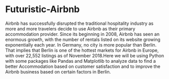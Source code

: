 # Futuristic-Airbnb

Airbnb has successfully disrupted the traditional hospitality industry as more and more travelers decide to use Airbnb as their primary accommodation provider. Since its beginning in 2008, Airbnb has seen an enormous growth, with the number of rentals listed on its website growing exponentially each year. In Germany, no city is more popular than Berlin. That implies that Berlin is one of the hottest markets for Airbnb in Europe, with over 22,552 listings as of November 2018.Here we will be using Python with some packages like Pandas and Matplotlib to analyze data to find a better Accommodation based on customer satisfaction and to improve the Airbnb business based on certain factors in Berlin.

